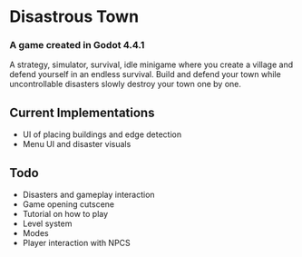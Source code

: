# Disastrous Town
### A game created in Godot 4.4.1

A strategy, simulator, survival, idle minigame where you create a village and defend yourself in an endless survival. Build and defend your town while uncontrollable disasters slowly destroy your town one by one.

## Current Implementations
* UI of placing buildings and edge detection
* Menu UI and disaster visuals

## Todo
* Disasters and gameplay interaction
* Game opening cutscene
* Tutorial on how to play
* Level system
* Modes
* Player interaction with NPCS
